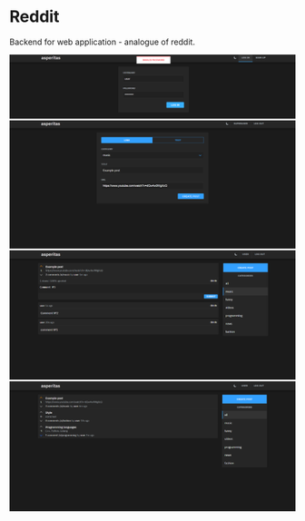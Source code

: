 # Reddit
Backend for web application - analogue of reddit.

![Log in](./sreenshots/log_in.png)
![Post creation](./sreenshots/post_creation.png)
![Commenting](./sreenshots/commenting.png)
![News feed](./sreenshots/news_feed.png)
